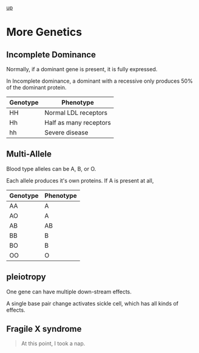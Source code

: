 [up](../index.md)

# More Genetics

## Incomplete Dominance

Normally, if a dominant gene is present, it is fully expressed.

In Incomplete dominance, a dominant with a recessive only produces 50% of the dominant protein.

Genotype | Phenotype
---|---
HH | Normal LDL receptors
Hh | Half as many receptors
hh | Severe disease

## Multi-Allele

Blood type alleles can be A, B, or O.

Each allele produces it's own proteins. If A is present at all,

Genotype | Phenotype
---|---
AA | A
AO | A
AB | AB
BB | B
BO | B
OO | O

## pleiotropy

One gene can have multiple down-stream effects.

A single base pair change activates sickle cell, which has all kinds of effects.

## Fragile X syndrome

> At this point, I took a nap.

